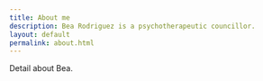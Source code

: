 ```yaml
---
title: About me
description: Bea Rodriguez is a psychotherapeutic councillor.
layout: default
permalink: about.html
---
```


Detail about Bea.
